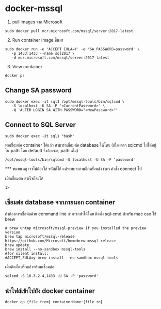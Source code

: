 # docker-mssql

1. pull images จาก Microsoft
```
sudo docker pull mcr.microsoft.com/mssql/server:2017-latest
```
2. Run container image ขึ้นมา 
```
sudo docker run -e 'ACCEPT_EULA=Y' -e 'SA_PASSWORD=password' \
   -p 1433:1433 --name sql2017 \
   -d mcr.microsoft.com/mssql/server:2017-latest
```
3. View container
```
docker ps 
```

## Change SA password
```
sudo docker exec -it sql1 /opt/mssql-tools/bin/sqlcmd \
   -S localhost -U SA -P '<CurrentPassword>' \
   -Q 'ALTER LOGIN SA WITH PASSWORD="<NewPassword>"'
```

## Connect to SQL Server
```
sudo docker exec -it sql1 "bash"
```

พอเชื่อมต่อ container ได้แล้ว สามารถเชื่อมต่อ database ได้โดย (เนื่องจาก sqlcmd ไม่ได้อยู่ใน path โดย default จึงต้องระบุ path เต็ม)
```
/opt/mssql-tools/bin/sqlcmd -S localhost -U SA -P 'password'
```
*** หมายเหตุ เราไม่ต้องใส่ รหัสก็ได้ แต่ระบบจะถามอีกครั้งหลัง run คำสั่ง connect ไป

เมื่อเชื่อมต่อ สำเร็จก็จะได้
```
1>
```

## เชื่อมต่อ database จากภายนอก container
ถ้าต้องการเชื่อต่อด้วย command line สามารถทำได้โดย ติดตั้ง sql-cmd สำหรับ mac osx ใช้ brew 
```
# brew untap microsoft/mssql-preview if you installed the preview version 
brew tap microsoft/mssql-release https://github.com/Microsoft/homebrew-mssql-release
brew update
brew install --no-sandbox mssql-tools
#for silent install: 
#ACCEPT_EULA=y brew install --no-sandbox mssql-tools

```
เมื่อติดตั้งเสร็จแล้วพร้อมเชื่อมต่อ

```
sqlcmd -S 10.3.2.4,1433 -U SA -P 'password'
```

## นำไฟล์เข้าไปยัง docker container
```
docker cp {file from} containerName:{file to}
```
